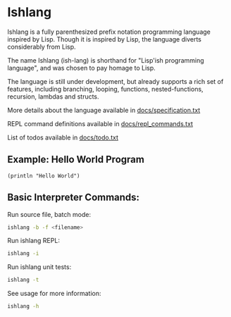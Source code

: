 # Ishlang
Ishlang is a fully parenthesized prefix notation programming language inspired by Lisp. Though it is inspired by Lisp, the language diverts considerably from Lisp.

The name Ishlang (ish-lang) is shorthand for "Lisp'ish programming language", and was chosen to pay homage to Lisp.

The language is still under development, but already supports a rich set of features, including branching, looping, functions, nested-functions, recursion, lambdas and structs.

More details about the language available in [docs/specification.txt](docs/specification.txt)

REPL command definitions available in [docs/repl_commands.txt](docs/repl_commands.txt)

List of todos available in [docs/todo.txt](docs/todo.txt)

## Example: Hello World Program
```
(println "Hello World")
```

## Basic Interpreter Commands:
Run source file, batch mode:
```bash
ishlang -b -f <filename>
```

Run ishlang REPL:
```bash
ishlang -i
```

Run ishlang unit tests:
```bash
ishlang -t
```

See usage for more information:
```bash
ishlang -h
```
